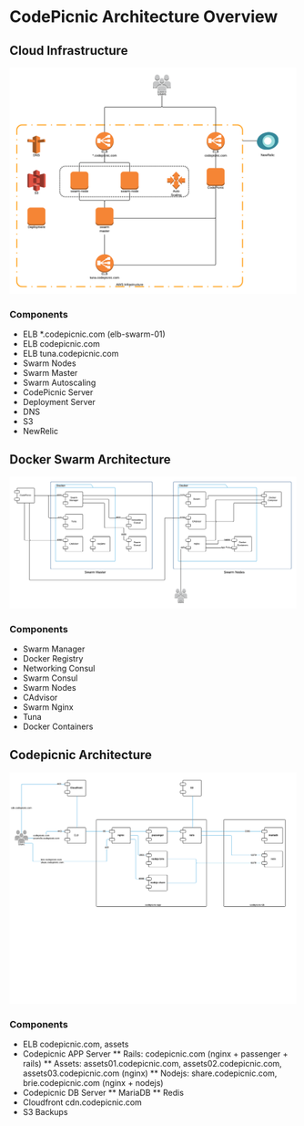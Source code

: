 # CodePicnic Architecture Overview

## Cloud Infrastructure

![CodePicnic Cloud Infrastructure](cloud_architecture.png)

### Components

* ELB *.codepicnic.com (elb-swarm-01)
* ELB codepicnic.com
* ELB tuna.codepicnic.com
* Swarm Nodes
* Swarm Master
* Swarm Autoscaling
* CodePicnic Server
* Deployment Server
* DNS
* S3
* NewRelic

## Docker Swarm Architecture

![CodePicnic Swarm Architecture](swarm_architecture.png)

### Components

* Swarm Manager
* Docker Registry
* Networking Consul
* Swarm Consul
* Swarm Nodes
* CAdvisor
* Swarm Nginx
* Tuna
* Docker Containers

## Codepicnic Architecture

![CodePicnic Architecture](codepicnic_architecture.png)

### Components

* ELB codepicnic.com, assets
* Codepicnic APP Server
** Rails: codepicnic.com (nginx + passenger + rails)
** Assets: assets01.codepicnic.com, assets02.codepicnic.com, assets03.codepicnic.com (nginx)
** Nodejs: share.codepicnic.com, brie.codepicnic.com (nginx + nodejs)
* Codepicnic DB Server
** MariaDB
** Redis
* Cloudfront cdn.codepicnic.com
* S3 Backups
